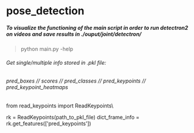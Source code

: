 # pose_detection
##### To visualize the functioning of the main script in order to run detectron2 on videos and save results in ./ouput/joint/detectron/
> python main.py -help


###### Get single/multiple info stored in .pkl file:
###### pred_boxes // scores // pred_classes // pred_keypoints // pred_keypoint_heatmaps
from read_keypoints import ReadKeypoints\

rk = ReadKeypoints(path_to_pkl_file)
dict_frame_info = rk.get_features(['pred_keypoints'])
